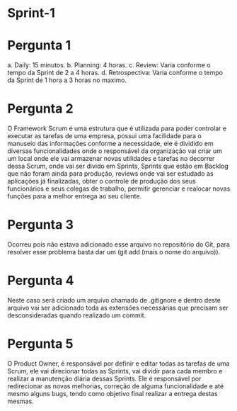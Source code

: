 # Sprint-1

# Pergunta 1 
a. Daily: 15 minutos. 
b. Planning: 4 horas.
c. Review: Varia conforme o tempo da Sprint de 2 a 4 horas.
d. Retrospectiva: Varia conforme o tempo da Sprint de 1 hora a 3 horas no maximo.

# Pergunta 2
O Framework Scrum é uma estrutura que é utilizada para poder controlar e executar as tarefas de uma empresa, possui uma facilidade para o manuseio das informações conforme a necessidade, ele é dividido em diversas funcionalidades onde o responsável da organização vai criar um um local onde ele vai armazenar novas utilidades e tarefas no decorrer dessa Scrum, onde vai ser divido em Sprints, Sprints que estão em Backlog que não foram ainda para produção, reviews onde vai ser estudado as aplicações já finalizadas, obter o controle de produção dos seus funcionários e seus colegas de trabalho, permitir gerenciar e realocar novas funções para a melhor entrega ao seu cliente. 

# Pergunta 3
Ocorreu pois não estava adicionado esse arquivo no repositório do Git, para resolver esse problema basta dar um (git add (mais o nome do arquivo)).

# Pergunta 4
Neste caso será criado um arquivo chamado de .gitignore e dentro deste arquivo vai ser adicionado toda as extensões necessárias que precisam ser desconsideradas quando realizado um commit.

# Pergunta 5
O Product Owner, é responsável por definir e editar todas as tarefas de uma Scrum, ele vai direcionar todas as Sprints, vai dividir para cada membro e realizar a manutenção diária dessas Sprints. Ele é responsável por redirecionar as novas melhorias, correção de alguma funcionalidade e até mesmo alguns bugs, tendo como objetivo final realizar a entrega destas mesmas.



 